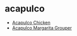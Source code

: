 # acapulco

 * [Acapulco Chicken](../index/a/acapulco-chicken.json)
 * [Acapulco Margarita Grouper](../index/a/acapulco-margarita-grouper.json)
